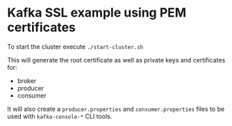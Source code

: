 # Kafka SSL example using PEM certificates

To start the cluster execute `./start-cluster.sh`

This will generate the root certificate as well as private keys and certificates for:
- broker
- producer
- consumer

It will also create a `producer.properties` and `consumer.properties` files to be used with `kafka-console-*` CLI tools.
